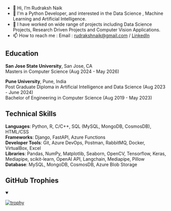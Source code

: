 - 👋 Hi, I’m Rudraksh Naik
- 👀 I'm a Python Developer, and interested in the Data Science , Machine Learning and Artificial Intelligence.
- 🌱 I have worked on wide range of projects including Data Science Projects, Research Driven Projects and Computer Vision Applications.
- 📫 How to reach me : Email : rudrakshnaik@gmail.com / [LinkedIn](https://www.linkedin.com/in/rudrax)


## Education 

**San Jose State University**, San Jose, CA \
Masters in Computer Science (Aug 2024 - May 2026)

**Pune University**, Pune, India \
Post Graduate Diploma in Artificial Intelligence and Data Science (Aug 2023 - June 2024) \
Bachelor of Engineering in Computer Science (Aug 2019 - May 2023)

## Technical Skills 
  **Languages**: Python, R, C/C++, SQL (MySQL, MongoDB, CosmosDB), HTML/CSS \
  **Frameworks**: Django, FastAPI, Azure Functions \
  **Developer Tools**: Git, Azure DevOps, Postman, RabbitMQ, Docker, VirtualBox, Excel \
  **Libraries**: Pandas, NumPy, Matplotlib, Seaborn, OpenCV, Tensorflow, Keras, Mediapipe, scikit-learn, OpenAI API, Langchain, Mediapipe, Pillow \
  **Database**: MySQL, MongoDB, CosmosDB, Azure Blob Storage


## GitHub Trophies

<details open>
<summary></summary>

 [![trophy](https://github-profile-trophy.vercel.app/?username=rud-rax)](https://github.com/ryo-ma/github-profile-trophy)
 
</details>


<!---
rud-rax/rud-rax is a ✨ special ✨ repository because its `README.md` (this file) appears on your GitHub profile.
You can click the Preview link to take a look at your changes.
--->
